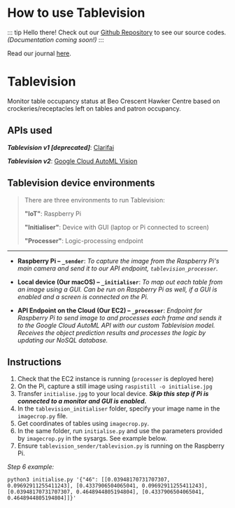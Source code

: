 # How to use Tablevision

::: tip Hello there!
Check out our [Github Repository](https://github.com/smu-iot20-g7/tablevision) to see our source codes. _(Documentation coming soon!)_
:::

Read our journal [here](../journal/tablevision.md).

# Tablevision

Monitor table occupancy status at Beo Crescent Hawker Centre based on crockeries/receptacles left on tables and patron occupancy.

## APIs used

**_Tablevision v1 [deprecated]_**: [Clarifai](https://www.clarifai.com)

**_Tablevision v2_**: [Google Cloud AutoML Vision](https://cloud.google.com/vision/automl/docs/tutorial)

## Tablevision device environments

> There are three environments to run Tablevision:
> 
> **"IoT"**: Raspberry Pi
> 
> **"Initialiser"**: Device with GUI (laptop or Pi connected to screen)
> 
> **"Processer"**: Logic-processing endpoint

-------

- **Raspberry Pi – `_sender`**: _To capture the image from the Raspberry Pi's main camera and send it to our API endpoint, `tablevision_processer`._

- **Local device (Our macOS) – `_initialiser`**: _To map out each table from an image using a GUI. Can be run on Raspberry Pi as well, if a GUI is enabled and a screen is connected on the Pi._

- **API Endpoint on the Cloud (Our EC2) – `_processer`**: _Endpoint for Raspberry Pi to send image to and processes each frame and sends it to the Google Cloud AutoML API with our custom Tablevision model. Receives the object prediction results and processes the logic by updating our NoSQL database._

## Instructions

1. Check that the EC2 instance is running (`processer` is deployed here)
2. On the Pi, capture a still image using `raspistill -o initialise.jpg`
3. Transfer `initialise.jpg` to your local device. **_Skip this step if Pi is connected to a monitor and GUI is enabled._**
4. In the `tablevision_initialiser` folder, specify your image name in the `imagecrop.py` file.
5. Get coordinates of tables using `imagecrop.py`.
6. In the same folder, run `initialise.py` and use the parameters provided by `imagecrop.py` in the sysargs. See example below.
7. Ensure `tablevision_sender/tablevision.py` is running on the Raspberry Pi.

_Step 6 example:_

```
python3 initialise.py '{"46": [[0.03948170731707307, 0.09692911255411243], [0.4337906504065041, 0.09692911255411243], [0.03948170731707307, 0.4648944805194804], [0.4337906504065041, 0.4648944805194804]]}'
```